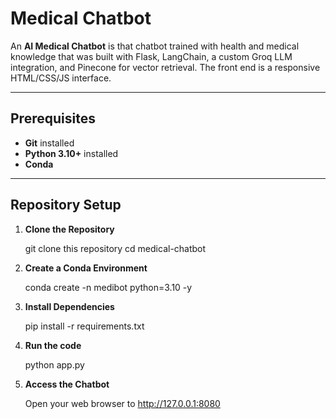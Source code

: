 
# Medical Chatbot

An **AI Medical Chatbot** is that chatbot trained with health and medical knowledge that was built with Flask, LangChain, a custom Groq LLM integration, and Pinecone for vector retrieval. The front end is a responsive HTML/CSS/JS interface.

---

## Prerequisites

- **Git** installed
- **Python 3.10+** installed
- **Conda** 


---

## Repository Setup

1. **Clone the Repository**

   
   git clone this repository
   cd medical-chatbot

2. **Create a Conda Environment**
    
    
    conda create -n medibot python=3.10 -y

3. **Install Dependencies**

    
    pip install -r requirements.txt

4. **Run the code**
    
    
    python app.py

5. **Access the Chatbot**
    
    
    Open your web browser to http://127.0.0.1:8080

